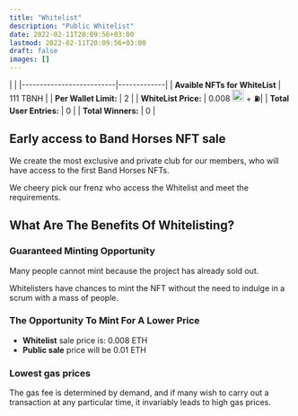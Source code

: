 ```yaml
---
title: "Whitelist"
description: "Public Whitelist"
date: 2022-02-11T20:09:56+03:00
lastmod: 2022-02-11T20:09:56+03:00
draft: false
images: []
---
```


<div class="table-responsive p-1">

|     |
|--------------------------|-------------|
| **Avaible NFTs for WhiteList**  | 111 TBNH    |
| **Per Wallet Limit:**    | 2           |
| **WhiteList Price:**     | 0.008 <img alt="ETH" style="width: 1.3rem" src="/icons/eth.svg" size="24">  + ⛽|
| **Total User Entries:**  | 0           |
| **Total Winners:**       | 0           |

</div>

## Early access to Band Horses NFT sale

We create the most exclusive and private club for our members, who will have access to the first Band Horses NFTs.

We cheery pick our frenz who access the Whitelist and meet the requirements.

## What Are The Benefits Of Whitelisting?

### Guaranteed Minting Opportunity

Many people cannot mint because the project has already sold out.

Whitelisters have chances to mint the NFT without the need to indulge in a scrum with a mass of people.

### The Opportunity To Mint For A Lower Price

* **Whitelist** sale price is: 0.008 ETH
* **Public sale** price will be 0.01 ETH

### Lowest gas prices

The gas fee is determined by demand, and if many wish to carry out a transaction at any particular time, it invariably leads to high gas prices.
